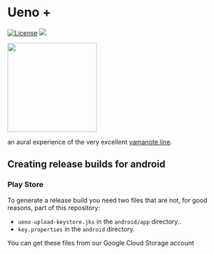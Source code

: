 # Ueno +

[![License](https://img.shields.io/badge/license-MIT-green.svg?style=flat)](https://github.com/tramlinehq/ueno/blob/master/LICENSE)
[![](https://img.shields.io/itunes/v/1658845856)](https://apps.apple.com/us/app/ueno/id1658845856)

<img src="https://user-images.githubusercontent.com/50663/220053519-3dab4fe3-f287-43c3-8428-39634f1bdba3.png" height="200" target="_blank">

an aural experience of the very excellent [yamanote line](https://en.wikipedia.org/wiki/Yamanote_Line).

## Creating release builds for android

### Play Store

To generate a release build you need two files that are not, for good reasons, part of this repository:

- `ueno-upload-keystore.jks` in the `android/app` directory..
- `key.properties` in the `android` directory.

You can get these files from our Google Cloud Storage account
